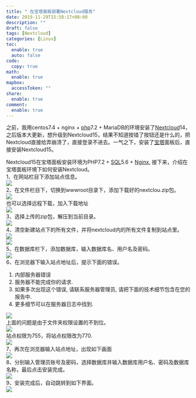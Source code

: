 ```yaml
---
title: " 在宝塔面板部署Nextcloud服务"
date: 2019-11-29T15:58:17+08:00
description: ""
draft: false
tags: [Nextcloud]
categories: [Linux]
toc:
  enable: true
  auto: false
code:
  copy: true
math:
  enable: true
mapbox:
  accessToken: ""
share:
  enable: true
comment:
  enable: true
---
```


<!--more-->

之前，我用centos7.4 + nginx + [php](https://www.chyiyang.cn/tag/php/)7.2 + MariaDB的环境安装了[Nextcloud](https://www.chyiyang.cn/tag/nextcloud/)14，之后版本大更新，想升级到Nextcloud15，结果不知道按错了按钮还是什么的，把Nextcloud直接给弄崩溃了，直接登录不进去。一气之下，安装了[宝塔](https://www.chyiyang.cn/tag/bt/)面板后，直接安装Nextcloud15。

Nextcloud15在宝塔面板安装环境为PHP7.2 + [SQL](https://www.chyiyang.cn/tag/sql/)5.6 + [Nginx](https://www.chyiyang.cn/tag/nginx/), 接下来，介绍在宝塔面板环境下如何安装Nextcloud。  
1、在网站栏目下添加站点信息。  
[![](https://img.chyiyang.net/images/2019/01/25/QQ20190125221511.png)](https://img.chyiyang.net/images/2019/01/25/QQ20190125221511.png)  
2、在文件栏目下，切换到wwwroot目录下，添加下载好的nextclou.zip包。  
[![](https://img.chyiyang.net/images/2019/01/25/12.png)](https://img.chyiyang.net/images/2019/01/25/12.png)  
也可以选择远程下载，加入下载地址  
[![](https://img.chyiyang.net/images/2019/01/26/130.png)](https://img.chyiyang.net/images/2019/01/26/130.png)  
3、选择上传的zip包，解压到当前目录。  
[![](https://img.chyiyang.net/images/2019/01/25/123.png)](https://img.chyiyang.net/images/2019/01/25/123.png)  
4、清空新建站点下的所有文件，并将nextcloud内的所有文件复制到站点里。  
[![](https://img.chyiyang.net/images/2019/01/26/12222.png)](https://img.chyiyang.net/images/2019/01/26/12222.png)  
[![](https://img.chyiyang.net/images/2019/01/26/134.png)](https://img.chyiyang.net/images/2019/01/26/134.png)  
5、在数据库栏下，添加数据库，输入数据库名、用户名及密码。  
[![](https://img.chyiyang.net/images/2019/01/26/145.png)](https://img.chyiyang.net/images/2019/01/26/145.png)  
6、在浏览器下输入站点地址后，提示下面的错误。

1. 内部服务器错误
2. 服务器不能完成你的请求.
3. 如果多次出现这个错误, 请联系服务器管理员, 请把下面的技术细节包含在您的报告中.
4. 更多细节可以在服务器日志中找到.

[![](https://img.chyiyang.net/images/2019/01/26/136.png)](https://img.chyiyang.net/images/2019/01/26/136.png)  
上面的问题是由于文件夹权限设置的不到位。  
[![](https://img.chyiyang.net/images/2019/01/26/166.png)](https://img.chyiyang.net/images/2019/01/26/166.png)  
站点权限为755，将站点权限改为770.  
[![](https://img.chyiyang.net/images/2019/01/26/125.png)](https://img.chyiyang.net/images/2019/01/26/125.png)  
7、再次在浏览器输入站点地址，出现如下画面  
[![](https://img.chyiyang.net/images/2019/01/26/126.png)](https://img.chyiyang.net/images/2019/01/26/126.png)  
8、分别输入管理员账号及密码，选择数据库并输入数据库用户名、密码及数据库名称，最后点击安装完成。  
[![](https://img.chyiyang.net/images/2019/01/26/127.png)](https://img.chyiyang.net/images/2019/01/26/127.png)  
9、安装完成后，自动跳转到如下界面。  
[![](https://img.chyiyang.net/images/2019/01/26/128.png)](https://img.chyiyang.net/images/2019/01/26/128.png)  


